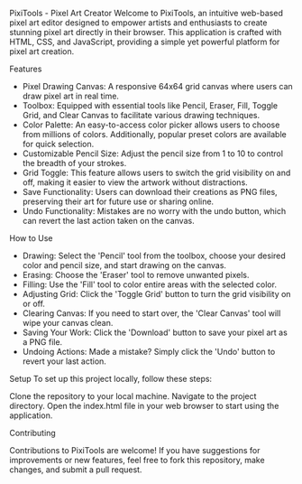 PixiTools - Pixel Art Creator
Welcome to PixiTools, an intuitive web-based pixel art editor designed to empower artists and enthusiasts to create stunning pixel art directly in their browser. This application is crafted with HTML, CSS, and JavaScript, providing a simple yet powerful platform for pixel art creation.

Features

- Pixel Drawing Canvas: A responsive 64x64 grid canvas where users can draw pixel art in real time.
- Toolbox: Equipped with essential tools like Pencil, Eraser, Fill, Toggle Grid, and Clear Canvas to facilitate various drawing techniques.
- Color Palette: An easy-to-access color picker allows users to choose from millions of colors. Additionally, popular preset colors are available for quick selection.
- Customizable Pencil Size: Adjust the pencil size from 1 to 10 to control the breadth of your strokes.
- Grid Toggle: This feature allows users to switch the grid visibility on and off, making it easier to view the artwork without distractions.
- Save Functionality: Users can download their creations as PNG files, preserving their art for future use or sharing online.
- Undo Functionality: Mistakes are no worry with the undo button, which can revert the last action taken on the canvas.

How to Use

- Drawing: Select the 'Pencil' tool from the toolbox, choose your desired color and pencil size, and start drawing on the canvas.
- Erasing: Choose the 'Eraser' tool to remove unwanted pixels.
- Filling: Use the 'Fill' tool to color entire areas with the selected color.
- Adjusting Grid: Click the 'Toggle Grid' button to turn the grid visibility on or off.
- Clearing Canvas: If you need to start over, the 'Clear Canvas' tool will wipe your canvas clean.
- Saving Your Work: Click the 'Download' button to save your pixel art as a PNG file.
- Undoing Actions: Made a mistake? Simply click the 'Undo' button to revert your last action.


Setup
To set up this project locally, follow these steps:

Clone the repository to your local machine.
Navigate to the project directory.
Open the index.html file in your web browser to start using the application.

Contributing

Contributions to PixiTools are welcome! If you have suggestions for improvements or new features, feel free to fork this repository, make changes, and submit a pull request.
